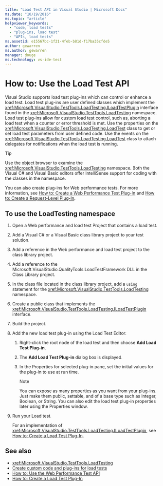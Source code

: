 ```yaml
---
title: "Load Test API in Visual Studio | Microsoft Docs"
ms.date: "10/19/2016"
ms.topic: "article"
helpviewer_keywords:
  - "code, load tests"
  - "plug-ins, load test"
  - "APIs, load tests"
ms.assetid: e15567bc-1f21-4feb-b81d-f17ba35cfde5
author: gewarren
ms.author: gewarren
manager: douge
ms.technology: vs-ide-test
---
```

# How to: Use the Load Test API

Visual Studio supports load test plug-ins which can control or enhance a load test. Load test plug-ins are user defined classes which implement the <xref:Microsoft.VisualStudio.TestTools.LoadTesting.ILoadTestPlugin> interface found in the <xref:Microsoft.VisualStudio.TestTools.LoadTesting> namespace. Load test plug-ins allow for custom load test control, such as, aborting a load test when a counter or error threshold is met. Use the properties on the <xref:Microsoft.VisualStudio.TestTools.LoadTesting.LoadTest> class to get or set load test parameters from user defined code. Use the events on the <xref:Microsoft.VisualStudio.TestTools.LoadTesting.LoadTest> class to attach delegates for notifications when the load test is running.

> [!TIP]
> Use the object browser to examine the <xref:Microsoft.VisualStudio.TestTools.LoadTesting> namespace. Both the Visual C# and Visual Basic editors offer IntelliSense support for coding with the classes in the namespace.

You can also create plug-ins for Web performance tests. For more information, see [How to: Create a Web Performance Test Plug-In](../test/how-to-create-a-web-performance-test-plug-in.md) and [How to: Create a Request-Level Plug-In](../test/how-to-create-a-request-level-plug-in.md).

## To use the LoadTesting namespace

1.  Open a Web performance and load test Project that contains a load test.

2.  Add a Visual C# or a Visual Basic class library project to your test solution.

3.  Add a reference in the Web performance and load test project to the class library project.

4.  Add a reference to the Microsoft.VisualStudio.QualityTools.LoadTestFramework DLL in the Class Library project.

5.  In the class file located in the class library project, add a `using` statement for the <xref:Microsoft.VisualStudio.TestTools.LoadTesting> namespace.

6.  Create a public class that implements the <xref:Microsoft.VisualStudio.TestTools.LoadTesting.ILoadTestPlugin> interface.

7.  Build the project.

8.  Add the new load test plug-in using the Load Test Editor:

    1.  Right-click the root node of the load test and then choose **Add Load Test Plug-in**.

    2.  The **Add Load Test Plug-in** dialog box is displayed.

    3.  In the Properties for selected plug-in pane, set the initial values for the plug-in to use at run time.

        > [!NOTE]
        > You can expose as many properties as you want from your plug-ins. Just make them public, settable, and of a base type such as Integer, Boolean, or String. You can also edit the load test plug-in properties later using the Properties window.

9. Run your Load test.

     For an implementation of <xref:Microsoft.VisualStudio.TestTools.LoadTesting.ILoadTestPlugin>, see [How to: Create a Load Test Plug-In](../test/how-to-create-a-load-test-plug-in.md).

## See also

- <xref:Microsoft.VisualStudio.TestTools.LoadTesting>
- [Create custom code and plug-ins for load tests](../test/create-custom-code-and-plug-ins-for-load-tests.md)
- [How to: Use the Web Performance Test API](../test/how-to-use-the-web-performance-test-api.md)
- [How to: Create a Load Test Plug-In](../test/how-to-create-a-load-test-plug-in.md)
